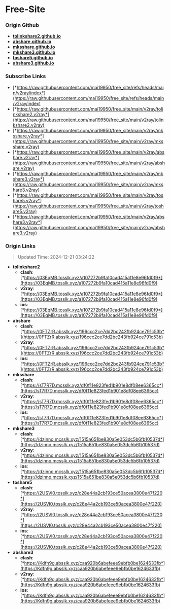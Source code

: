 # Free-Site

### Origin Github

- [**tolinkshare2.github.io**](https://github.com/tolinkshare2/tolinkshare2.github.io)
- [**abshare.github.io**](https://github.com/abshare/abshare.github.io)
- [**mksshare.github.io**](https://github.com/mksshare/mksshare.github.io)
- [**mkshare3.github.io**](https://github.com/mkshare3/mkshare3.github.io)
- [**toshare5.github.io**](https://github.com/toshare5/toshare5.github.io)
- [**abshare3.github.io**](https://github.com/abshare3/abshare3.github.io)

### Subscribe Links

- [*https://raw.githubusercontent.com/mai19950/free_site/refs/heads/main/v2ray/index*](https://raw.githubusercontent.com/mai19950/free_site/refs/heads/main/v2ray/index)
- [*https://raw.githubusercontent.com/mai19950/free_site/main/v2ray/tolinkshare2.v2ray*](https://raw.githubusercontent.com/mai19950/free_site/main/v2ray/tolinkshare2.v2ray)
- [*https://raw.githubusercontent.com/mai19950/free_site/main/v2ray/mksshare.v2ray*](https://raw.githubusercontent.com/mai19950/free_site/main/v2ray/mksshare.v2ray)
- [*https://raw.githubusercontent.com/mai19950/free_site/main/v2ray/abshare.v2ray*](https://raw.githubusercontent.com/mai19950/free_site/main/v2ray/abshare.v2ray)
- [*https://raw.githubusercontent.com/mai19950/free_site/main/v2ray/mkshare3.v2ray*](https://raw.githubusercontent.com/mai19950/free_site/main/v2ray/mkshare3.v2ray)
- [*https://raw.githubusercontent.com/mai19950/free_site/main/v2ray/toshare5.v2ray*](https://raw.githubusercontent.com/mai19950/free_site/main/v2ray/toshare5.v2ray)
- [*https://raw.githubusercontent.com/mai19950/free_site/main/v2ray/abshare3.v2ray*](https://raw.githubusercontent.com/mai19950/free_site/main/v2ray/abshare3.v2ray)

### Origin Links

> Updated Time: 2024-12-21 03:24:22

- **tolinkshare2**
  - **clash**: [*https://03EqMB.tosslk.xyz/a107272b9fa10cad415a11e8e96fd0f9*](https://03EqMB.tosslk.xyz/a107272b9fa10cad415a11e8e96fd0f9)
  - **v2ray**: [*https://03EqMB.tosslk.xyz/a107272b9fa10cad415a11e8e96fd0f9*](https://03EqMB.tosslk.xyz/a107272b9fa10cad415a11e8e96fd0f9)
  - **ios**: [*https://03EqMB.tosslk.xyz/a107272b9fa10cad415a11e8e96fd0f9*](https://03EqMB.tosslk.xyz/a107272b9fa10cad415a11e8e96fd0f9)
- **abshare**
  - **clash**: [*https://0FTZrR.absslk.xyz/196ccc2ce7dd2bc243fb924ce791c53b*](https://0FTZrR.absslk.xyz/196ccc2ce7dd2bc243fb924ce791c53b)
  - **v2ray**: [*https://0FTZrR.absslk.xyz/196ccc2ce7dd2bc243fb924ce791c53b*](https://0FTZrR.absslk.xyz/196ccc2ce7dd2bc243fb924ce791c53b)
  - **ios**: [*https://0FTZrR.absslk.xyz/196ccc2ce7dd2bc243fb924ce791c53b*](https://0FTZrR.absslk.xyz/196ccc2ce7dd2bc243fb924ce791c53b)
- **mksshare**
  - **clash**: [*https://sT7R7D.mcsslk.xyz/df0f11e823fed1b901e8df08ee6365cc*](https://sT7R7D.mcsslk.xyz/df0f11e823fed1b901e8df08ee6365cc)
  - **v2ray**: [*https://sT7R7D.mcsslk.xyz/df0f11e823fed1b901e8df08ee6365cc*](https://sT7R7D.mcsslk.xyz/df0f11e823fed1b901e8df08ee6365cc)
  - **ios**: [*https://sT7R7D.mcsslk.xyz/df0f11e823fed1b901e8df08ee6365cc*](https://sT7R7D.mcsslk.xyz/df0f11e823fed1b901e8df08ee6365cc)
- **mkshare3**
  - **clash**: [*https://dzinno.mcsslk.xyz/1515a651be830a5e053dc5b6fb10537d*](https://dzinno.mcsslk.xyz/1515a651be830a5e053dc5b6fb10537d)
  - **v2ray**: [*https://dzinno.mcsslk.xyz/1515a651be830a5e053dc5b6fb10537d*](https://dzinno.mcsslk.xyz/1515a651be830a5e053dc5b6fb10537d)
  - **ios**: [*https://dzinno.mcsslk.xyz/1515a651be830a5e053dc5b6fb10537d*](https://dzinno.mcsslk.xyz/1515a651be830a5e053dc5b6fb10537d)
- **toshare5**
  - **clash**: [*https://2USVl0.tosslk.xyz/c28e44a2cb193ce50acea3800e47f220*](https://2USVl0.tosslk.xyz/c28e44a2cb193ce50acea3800e47f220)
  - **v2ray**: [*https://2USVl0.tosslk.xyz/c28e44a2cb193ce50acea3800e47f220*](https://2USVl0.tosslk.xyz/c28e44a2cb193ce50acea3800e47f220)
  - **ios**: [*https://2USVl0.tosslk.xyz/c28e44a2cb193ce50acea3800e47f220*](https://2USVl0.tosslk.xyz/c28e44a2cb193ce50acea3800e47f220)
- **abshare3**
  - **clash**: [*https://Kdfn9g.absslk.xyz/caa920b6abefeee9ebfb0be1624633fb*](https://Kdfn9g.absslk.xyz/caa920b6abefeee9ebfb0be1624633fb)
  - **v2ray**: [*https://Kdfn9g.absslk.xyz/caa920b6abefeee9ebfb0be1624633fb*](https://Kdfn9g.absslk.xyz/caa920b6abefeee9ebfb0be1624633fb)
  - **ios**: [*https://Kdfn9g.absslk.xyz/caa920b6abefeee9ebfb0be1624633fb*](https://Kdfn9g.absslk.xyz/caa920b6abefeee9ebfb0be1624633fb)
